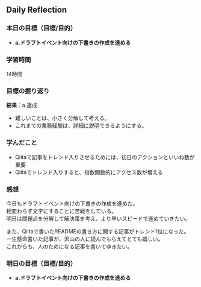 ## Daily Reflection

### 本日の目標（目標/目的）
- **a.ドラフトイベント向けの下書きの作成を進める**  

### 学習時間
14時間

### 目標の振り返り
**結果**：a.達成

- 難しいことは、小さく分解して考える。
- これまでの業務経験は、詳細に説明できるようにする。

### 学んだこと
- Qiitaで記事をトレンド入りさせるためには、初日のアクションといいね数が重要
- Qiitaでトレンド入りすると、指数関数的にアクセス数が増える

### 感想
今日もドラフトイベント向けの下書きの作成を進めた。  
相変わらず文字にすることに苦戦をしている。  
明日は問題点を分解して解決策を考え、より早いスピードで進めていきたい。  

また、Qiitaで書いたREADMEの書き方に関する記事がトレンド1位になった。  
一生懸命書いた記事が、沢山の人に読んでもらえてとても嬉しい。  
これからも、人のためになる記事を書いてゆきたい。  

### 明日の目標（目標/目的）
- **a.ドラフトイベント向けの下書きの作成を進める**  

